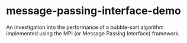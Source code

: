 # message-passing-interface-demo
An investigation into the performance of a bubble-sort algorithm implemented using the MPI (or Message Passing Interface) framework.
